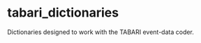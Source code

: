 tabari_dictionaries
===================

Dictionaries designed to work with the TABARI event-data coder.
